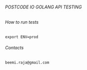 ###### POSTCODE IO GOLANG API TESTING

###### How to run tests

``export ENV=prod``

###### Contacts
~~~~
beemi.raja@gmail.com





